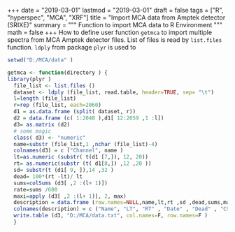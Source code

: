 +++
date = "2019-03-01"
lastmod = "2019-03-01"
draft = false
tags = ["R", "hyperspec", "MCA", "XRF"]
title = "Import MCA data from Amptek detector (SRIXE)"
summary = """
Function to import MCA data to R Environment
"""
math = false
+++
How to define user function `getmca` to import multiple spectra from MCA Amptek detector files. List of files is read by `list.files` function. `ldply` from package `plyr` is used to 


```r
setwd("D:/MCA/data" )

getmca <- function(directory ) {
library(plyr )
  file_list <- list.files ()
  dataset <- ldply (file_list, read.table, header=TRUE, sep= "\t")
  l=length (file_list)
  r=rep (file_list, each=2060)
  d1 = as.data.frame (split( dataset, r))
  d2 = data.frame (c( 1:2048 ),d1[ 12:2059 ,1 :l])
  d3= as.matrix (d2)
  # some magic
  class( d3) <- "numeric"
  name=substr (file_list,1 ,nchar (file_list)-4)
  colnames(d3) = c ("Channel", name )
  lt=as.numeric (substr( t(d1 [7,]), 12, 20))
  rt= as.numeric(substr (t( d1[8,]) ,12 ,20 ))
  sd= substr(t (d1[ 9, ]),14 ,32 )
  dead= 100*(rt -lt)/ lt
  sums=colSums (d3[ ,2 :(l+ 1)])
  rate=sums /600
  maxi=apply (d3[ ,2 :(l+ 1)], 2, max)
  description = data.frame (row.names=NULL,name,lt,rt ,sd ,dead,sums,maxi,rate)
  colnames(description) = c ("Name", "LT", "RT" , "Date" , "Dead" , "CS" , "Max" , "Rate")
  write.table (d3, "D:/MCA/data.txt", col.names=F, row.names=F ) 
  }
  

```
